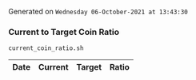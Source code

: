 Generated on `Wednesday 06-October-2021 at 13:43:30`

### Current to Target Coin Ratio
`current_coin_ratio.sh`

Date|Current|Target|Ratio
---|---|---|---
